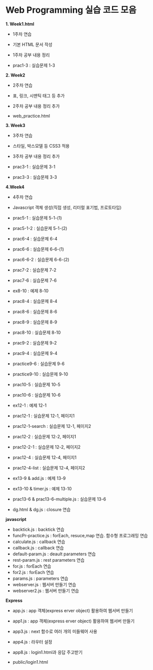 # Web Programming 실습 코드 모음

**1. Week1.html**
   - 1주차 연습
   - 기본 HTML 문서 작성
   - 1주차 공부 내용 정리

   - prac1-3 : 실습문제 1-3

**2. Week2**
   - 2주차 연습
   - 표, 링크, 시맨틱 태그 등 추가
   - 2주차 공부 내용 정리 추가

   - web_practice.html

**3. Week3**
   - 3주차 연습
   - 스타일, 박스모델 등 CSS3 적용
   - 3주차 공부 내용 정리 추가

   - prac3-1 : 실습문제 3-1
   - prac3-3 : 실습문제 3-3

**4.Week4**
   - 4주차 연습
   - Javascript 객체 생성(직접 생성, 리터럴 표기법, 프로토타입)

- prac5-1 : 실습문제 5-1-(1)
- prac5-1-2 : 실습문제 5-1-(2)

- prac6-4 : 실습문제 6-4
- prac6-6 : 실습문제 6-6-(1)
- prac6-6-2 : 실습문제 6-6-(2)

- prac7-2 : 실습문제 7-2
- prac7-6 : 실습문제 7-6

- ex8-10 : 예제 8-10
- prac8-4 : 실습문제 8-4
- prac8-6 : 실습문제 8-6
- prac8-9 : 실습문제 8-9
- prac8-10 : 실습문제 8-10

- prac9-2 : 실습문제 9-2
- prac9-4 : 실습문제 9-4
- practice9-6 : 실습문제 9-6
- practice9-10 : 실습문제 9-10

- prac10-5 : 실습문제 10-5
- prac10-6 : 실습문제 10-6

- ex12-1 : 예제 12-1
- prac12-1 : 실습문제 12-1, 페이지1
- prac12-1-search : 실습문제 12-1, 페이지2
- prac12-2 : 실습문제 12-2, 페이지1
- prac12-2-1 : 실습문제 12-2, 페이지2
- prac12-4 : 실습문제 12-4, 페이지1
- prac12-4-list : 실습문제 12-4, 페이지2

- ex13-9 & add.js : 예제 13-9
- ex13-10 & timer.js : 예제 13-10
- prac13-6 & prac13-6-multiple.js : 실습문제 13-6

- dg.html & dg.js : closure 연습

**javascript**

- backtick.js : backtick 연습
- funcPr-practice.js : forEach, resuce,map 연습. 함수형 프로그래밍 연습
- calculate.js : callback 연습
- callback.js : callback 연습
- default-param.js : deault parameters 연습
- rest-param.js : rest parameters 연습
- for.js : forEach 연습
- for2.js : forEach 연습
- params.js : parameters 연습
- webserver.js : 웹서버 만들기 연습
- webserver2.js : 웹서버 만들기 연습


**Express**
- app.js : app 객체(express erver object) 활용하여 웹서버 만들기
- app1.js : app 객체(express erver object) 활용하여 웹서버 만들기
- app3.js : next 함수로 여러 개의 미들웨어 사용
- app4.js : 라우터 설정
- app8.js : login1.html과 응답 주고받기
  
- public/login1.html
